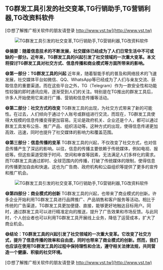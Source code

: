 ## **TG群发工具引发的社交变革,TG行销助手,TG营销利器,TG改资料软件**

[😍想了解推广相关软件的朋友请登录 http://www.vst.tw](http://www.vst.tw)

 <center><img src="https://vst.tw/MP4/tuiguang/png/1.png" alt="TG群发工具引发的社交变革,TG行销助手,TG营销利器,TG改资料软件"></center>

**😄摘要：随着信息技术的不断发展，社交媒体已经成为了人们日常生活中不可或缺的一部分。近年来，TG群发工具的兴起引发了社交领域的一次重大变革。本文将探讨TG群发工具对社交方式、信息传播和商业模式等方面所带来的影响。**

**😄第一部分：TG群发工具的兴起**
近年来，随着智能手机的普及和网络技术的飞速发展，社交媒体平台如微信、QQ、WhatsApp等已经成为了人们与亲友交流、获取信息的重要渠道。而在这些平台之外，TG（Telegram）作为一款安全性和功能性较强的即时通讯应用，逐渐受到人们的关注。特别是在TG推出的群发工具后，许多人开始使用它来进行广播、营销和信息传播等活动。

**😄第二部分：社交方式的改变**
TG群发工具的出现，为社交方式带来了新的可能性。在过去，人们倾向于通过个人账号或群组进行交流，而现在，TG群发工具使得大规模的信息传播变得更加容易。无论是政府机关、企业还是个人，都可以通过群发工具发布公告、推广产品、组织活动等。这种方式的出现，使得信息传递更加高效、迅速，同时也提升了社交媒体的影响力和覆盖范围。

**😄第三部分：信息传播的变革**
TG群发工具的兴起，不仅改变了社交方式，也对信息传播产生了深远的影响。以往，信息的传播主要依赖于传统媒体，例如电视、报纸等。但这些渠道受限于时间、空间和审查等因素，无法满足人们多样化的需求。而TG群发工具通过即时、全球范围内的传播，打破了传统媒体的限制，使得信息的传播更加自由和快速。这也为广告商、政府机构和公益组织等提供了更多的宣传和推广机会。

 <center><img src="https://vst.tw/MP4/tuiguang/png/1.png" alt="TG群发工具引发的社交变革,TG行销助手,TG营销利器,TG改资料软件"></center>

**😄第四部分：商业模式的创新**
TG群发工具的兴起，也带来了商业模式的创新。许多企业开始利用TG群发工具进行品牌推广、产品销售和客户服务等活动。相比于传统的广告渠道，TG群发工具更加便捷、直接，能够更好地触达目标用户。同时，通过群发工具可以进行精准定向的推送，提升了广告效果和市场反馈。与此同时，个人创业者也可以利用TG群发工具开展线上业务，降低了运营成本，扩大了商业机会。

**😄结论：TG群发工具的兴起引发了社交领域的一次重大变革。它改变了社交方式，提升了信息传播的效率和自由度，同时也带来了商业模式的创新。然而，我们也应该在使用TG群发工具的过程中保持理性和合法，遵守相关法律法规，共同营造一个健康、积极的社交环境。**

[😍想了解推广相关软件的朋友请登录 http://www.vst.tw](http://www.vst.tw)



